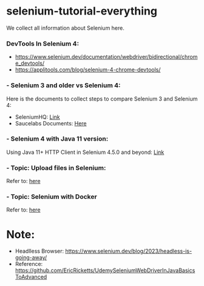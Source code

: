 # selenium-tutorial-everything
We collect all information about Selenium here.
### DevTools In Selenium 4:
- https://www.selenium.dev/documentation/webdriver/bidirectional/chrome_devtools/
- https://applitools.com/blog/selenium-4-chrome-devtools/

### - Selenium 3 and older vs Selenium 4:
Here is the documents to collect steps to compare Selenium 3 and Selenium 4: 
- SeleniumHQ: [Link](https://www.selenium.dev/documentation/webdriver/getting_started/upgrade_to_selenium_4/)
- Saucelabs Documents: [Here](https://saucelabs.com/resources/blog/how-to-upgrade-to-selenium-4)

### - Selenium 4 with Java 11 version:
Using Java 11+ HTTP Client in Selenium 4.5.0 and beyond: [Link](https://www.selenium.dev/blog/2022/using-java11-httpclient/)

### - Topic: Upload files in Selenium: 
Refer to: [here](https://github.com/josdoaitran/upload-webDriver-tutorial)

### - Topic: Selenium with Docker
Refer to: [here](selenium-with-docker/readme.md)

# Note: 
- Headlless Browser: https://www.selenium.dev/blog/2023/headless-is-going-away/
- Reference: https://github.com/EricRicketts/UdemySeleniumWebDriverInJavaBasicsToAdvanced
